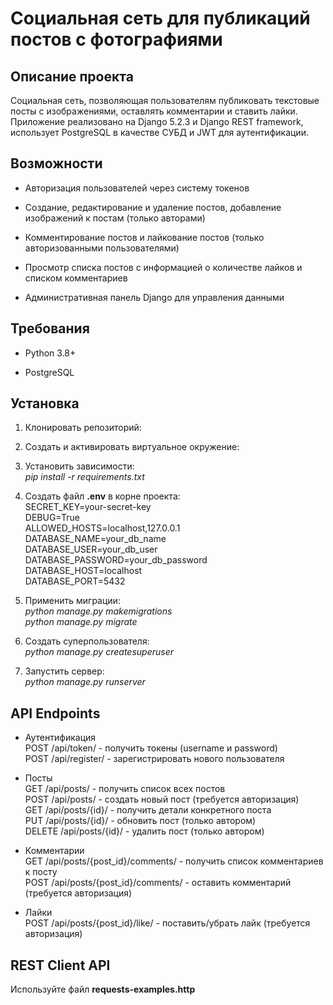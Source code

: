 ﻿# Социальная сеть для публикаций постов с фотографиями

## Описание проекта

Социальная сеть, позволяющая пользователям публиковать текстовые посты с изображениями, оставлять комментарии и ставить лайки. Приложение реализовано на Django 5.2.3 и Django REST framework, использует PostgreSQL в качестве СУБД и JWT для аутентификации.

## Возможности

- Авторизация пользователей через систему токенов

- Создание, редактирование и удаление постов, добавление изображений к постам (только авторами)

- Комментирование постов и лайкование постов (только авторизованными пользователями)

- Просмотр списка постов с информацией о количестве лайков и списком комментариев

- Административная панель Django для управления данными

## Требования

- Python 3.8+

- PostgreSQL

## Установка

1. Клонировать репозиторий:

2. Создать и активировать виртуальное окружение:

3. Установить зависимости:  
*pip install -r requirements.txt*  

4. Создать файл **.env** в корне проекта:  
SECRET\_KEY=your-secret-key  
DEBUG=True  
ALLOWED\_HOSTS=localhost,127.0.0.1  
DATABASE\_NAME=your\_db\_name  
DATABASE\_USER=your\_db\_user  
DATABASE\_PASSWORD=your\_db\_password  
DATABASE\_HOST=localhost  
DATABASE\_PORT=5432  

5. Применить миграции:  
*python manage.py makemigrations*  
*python manage.py migrate*  

6. Создать суперпользователя:  
*python manage.py createsuperuser*  

7. Запустить сервер:  
*python manage.py runserver*  

## API Endpoints

- Аутентификация  
POST /api/token/ - получить токены (username и password)  
POST /api/register/ - зарегистрировать нового пользователя  

- Посты  
GET /api/posts/ - получить список всех постов  
POST /api/posts/ - создать новый пост (требуется авторизация)  
GET /api/posts/{id}/ - получить детали конкретного поста  
PUT /api/posts/{id}/ - обновить пост (только автором)  
DELETE /api/posts/{id}/ - удалить пост (только автором)  

- Комментарии  
GET /api/posts/{post\_id}/comments/ - получить список комментариев к посту  
POST /api/posts/{post\_id}/comments/ - оставить комментарий (требуется авторизация)  

- Лайки  
POST /api/posts/{post\_id}/like/ - поставить/убрать лайк (требуется авторизация)  

## REST Client API

Используйте файл **requests-examples.http**
